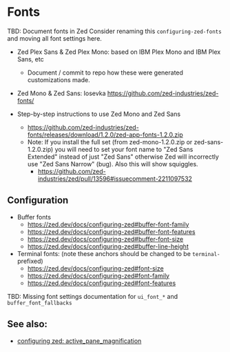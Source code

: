 # Fonts

TBD: Document fonts in Zed
Consider renaming this `configuring-zed-fonts` and moving all font settings here.

- Zed Plex Sans & Zed Plex Mono: based on IBM Plex Mono and IBM Plex Sans, etc
  - Document / commit to repo how these were generated customizations made.
- Zed Mono & Zed Sans: Iosevka https://github.com/zed-industries/zed-fonts/

- Step-by-step instructions to use Zed Mono and Zed Sans
  - https://github.com/zed-industries/zed-fonts/releases/download/1.2.0/zed-app-fonts-1.2.0.zip
  - Note: If you install the full set (from zed-mono-1.2.0.zip or zed-sans-1.2.0.zip) you will need to set your font name to "Zed Sans Extended" instead of just "Zed Sans" otherwise Zed will incorrectly use "Zed Sans Narrow" (bug). Also this will show squiggles.
    - https://github.com/zed-industries/zed/pull/13596#issuecomment-2211097532

## Configuration

- Buffer fonts
  - https://zed.dev/docs/configuring-zed#buffer-font-family
  - https://zed.dev/docs/configuring-zed#buffer-font-features
  - https://zed.dev/docs/configuring-zed#buffer-font-size
  - https://zed.dev/docs/configuring-zed#buffer-line-height
- Terminal fonts: (note these anchors should be changed to be `terminal-` prefixed)
  - https://zed.dev/docs/configuring-zed#font-size
  - https://zed.dev/docs/configuring-zed#font-family
  - https://zed.dev/docs/configuring-zed#font-features

TBD: Missing font settings documentation for `ui_font_*` and `buffer_font_fallbacks`

## See also:

- [configuring zed: active_pane_magnification](./configuring-zed.md#active-pane-magnification)
